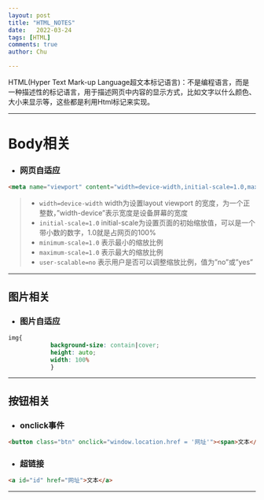 ```yaml
---
layout: post
title: "HTML_NOTES"
date:   2022-03-24
tags: [HTML]
comments: true
author: Chu

---
```


HTML(Hyper Text Mark-up Language超文本标记语言)：不是编程语言，而是一种描述性的标记语言，用于描述网页中内容的显示方式，比如文字以什么颜色、大小来显示等，这些都是利用Html标记来实现。
<!-- more -->



------

# Body相关

- ### 网页自适应

```html
<meta name="viewport" content="width=device-width,initial-scale=1.0,maximum-scale=1.0,minimum-scale=1.0,user-scalable=no">
```

> - `width=device-width` width为设置layout viewport 的宽度，为一个正整数，”width-device”表示宽度是设备屏幕的宽度 
> - `initial-scale=1.0` initial-scale为设置页面的初始缩放值，可以是一个带小数的数字，1.0就是占网页的100%
> - `minimum-scale=1.0` 表示最小的缩放比例
> - `maximum-scale=1.0` 表示最大的缩放比例
> - `user-scalable=no`	表示用户是否可以调整缩放比例，值为”no”或”yes”



------



## 图片相关

- ### 图片自适应

```css
img{
            background-size: contain|cover;
            height: auto;
            width: 100%
            }
```



------



## 按钮相关

- ### onclick事件

```html
<button class="btn" onclick="window.location.href = '网址'"><span>文本</span></button>
```

- ### 超链接

```html
<a id="id" href="网址">文本</a>
```



------

